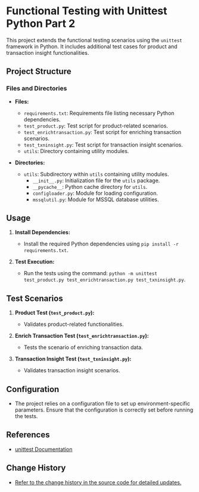 # Functional Testing with Unittest Python Part 2

This project extends the functional testing scenarios using the `unittest` framework in Python. It includes additional test cases for product and transaction insight functionalities.

## Project Structure

### Files and Directories

- **Files:**
  - `requirements.txt`: Requirements file listing necessary Python dependencies.
  - `test_product.py`: Test script for product-related scenarios.
  - `test_enrichtransaction.py`: Test script for enriching transaction scenarios.
  - `test_txninsight.py`: Test script for transaction insight scenarios.
  - `utils`: Directory containing utility modules.
  
- **Directories:**
  - `utils`: Subdirectory within `utils` containing utility modules.
    - `__init__.py`: Initialization file for the `utils` package.
    - `__pycache__`: Python cache directory for `utils`.
    - `configloader.py`: Module for loading configuration.
    - `mssqlutil.py`: Module for MSSQL database utilities.

## Usage

1. **Install Dependencies:**
   - Install the required Python dependencies using `pip install -r requirements.txt`.

2. **Test Execution:**
   - Run the tests using the command: `python -m unittest test_product.py test_enrichtransaction.py test_txninsight.py`.

## Test Scenarios

1. **Product Test (`test_product.py`):**
   - Validates product-related functionalities.

2. **Enrich Transaction Test (`test_enrichtransaction.py`):**
   - Tests the scenario of enriching transaction data.

3. **Transaction Insight Test (`test_txninsight.py`):**
   - Validates transaction insight scenarios.

## Configuration

- The project relies on a configuration file to set up environment-specific parameters. Ensure that the configuration is correctly set before running the tests.

## References

- [unittest Documentation](https://docs.python.org/3/library/unittest.html)

## Change History

- [Refer to the change history in the source code for detailed updates.](test_product.py)


